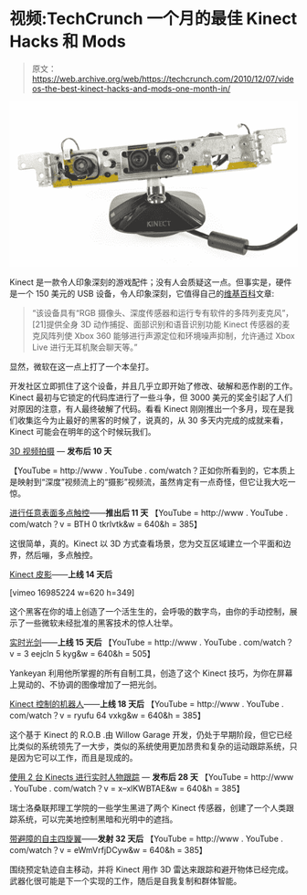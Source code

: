 # 视频:TechCrunch 一个月的最佳 Kinect Hacks 和 Mods

> 原文：<https://web.archive.org/web/https://techcrunch.com/2010/12/07/videos-the-best-kinect-hacks-and-mods-one-month-in/>

[![](img/564d667956ec069ec7d269607378ac42.png "d75e1_hEMqSRMTxqUpLd32")](https://web.archive.org/web/20221207011526/https://beta.techcrunch.com/wp-content/uploads/2010/12/d75e1_hemqsrmtxqupld32.jpg)

Kinect 是一款令人印象深刻的游戏配件；没有人会质疑这一点。但事实是，硬件是一个 150 美元的 USB 设备，令人印象深刻，它值得自己的[维基百科](https://web.archive.org/web/20221207011526/http://en.wikipedia.org/wiki/Kinect)文章:

> “该设备具有“RGB 摄像头、深度传感器和运行专有软件的多阵列麦克风”，[21]提供全身 3D 动作捕捉、面部识别和语音识别功能 Kinect 传感器的麦克风阵列使 Xbox 360 能够进行声源定位和环境噪声抑制，允许通过 Xbox Live 进行无耳机聚会聊天等。”

显然，微软在这一点上打了一个本垒打。

开发社区立即抓住了这个设备，并且几乎立即开始了修改、破解和恶作剧的工作。Kinect 最初与它锁定的代码库进行了一些斗争，但 3000 美元的奖金引起了人们对原因的注意，有人最终破解了代码。看看 Kinect 刚刚推出一个多月，现在是我们收集迄今为止最好的黑客的时候了，说真的，从 30 多天内完成的成就来看，Kinect 可能会在明年的这个时候玩我们。

[3D 视频拍摄](https://web.archive.org/web/20221207011526/http://www.crunchgear.com/2010/11/14/more-kinect-craziness-mind-blowing-3d-video-effect/) — **发布后 10 天**

【YouTube = http://www . YouTube . com/watch？正如你所看到的，它本质上是映射到“深度”视频流上的“摄影”视频流，虽然肯定有一点奇怪，但它让我大吃一惊。

[进行任意表面多点触控](https://web.archive.org/web/20221207011526/http://www.crunchgear.com/2010/11/16/using-the-kinect-to-make-any-surface-multi-touch/)——**推出后 11 天**
【YouTube = http://www . YouTube . com/watch？v = BTH 0 tkrlvtk&w = 640&h = 385】

这很简单，真的。Kinect 以 3D 方式查看场景，您为交互区域建立一个平面和边界，然后嘣，多点触控。

[Kinect 皮影](https://web.archive.org/web/20221207011526/http://www.crunchgear.com/2010/11/19/the-ultimate-kinect-hack-shadow-puppets/)——**上线 14 天后**

[vimeo 16985224 w=620 h=349]

这个黑客在你的墙上创造了一个活生生的，会呼吸的数字鸟，由你的手动控制，展示了一些微软未经批准的黑客技术的惊人壮举。

[实时光剑](https://web.archive.org/web/20221207011526/http://www.crunchgear.com/2010/11/21/become-the-star-wars-kid-with-your-hacked-kinect/)——**上线 15 天后**
【YouTube = http://www . YouTube . com/watch？v = 3 eejcln 5 kyg&w = 640&h = 505】

Yankeyan 利用他所掌握的所有自制工具，创造了这个 Kinect 技巧，为你在屏幕上晃动的、不协调的图像增加了一把光剑。

[Kinect 控制的机器人](https://web.archive.org/web/20221207011526/http://www.crunchgear.com/2010/11/23/kinect-controlled-robot-its-this-generations-r-o-b/)——**上线 18 天后**
【YouTube = http://www . YouTube . com/watch？v = ryufu 64 vxkg&w = 640&h = 385】

这个基于 Kinect 的 R.O.B .由 Willow Garage 开发，仍处于早期阶段，但它已经比类似的系统领先了一大步，类似的系统使用更加昂贵和复杂的运动跟踪系统，只是因为它可以工作，而且是现成的。

[使用 2 台 Kinects 进行实时人物跟踪](https://web.archive.org/web/20221207011526/http://www.crunchgear.com/2010/12/07/kinect-hacked-to-support-3d-occlusions/) — **发布后 28 天**
【YouTube = http://www . YouTube . com/watch？v = x–xlKWBTAE&w = 640&h = 385】

瑞士洛桑联邦理工学院的一些学生黑进了两个 Kinect 传感器，创建了一个人类跟踪系统，可以完美地控制黑暗和光明中的遮挡。

[带避障的自主四旋翼](https://web.archive.org/web/20221207011526/http://www.crunchgear.com/2010/12/06/video-meet-a-flying-kinect-quadrocopter/)——**发射 32 天后**
【YouTube = http://www . YouTube . com/watch？v = eWmVrfjDCyw&w = 640&h = 385】

围绕预定轨迹自主移动，并将 Kinect 用作 3D 雷达来跟踪和避开物体已经完成。武器化很可能是下一个实现的工作，随后是自我复制和群体智能。